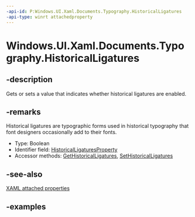 ```yaml
---
-api-id: P:Windows.UI.Xaml.Documents.Typography.HistoricalLigatures
-api-type: winrt attachedproperty
---
```


# Windows.UI.Xaml.Documents.Typography.HistoricalLigatures

<!--
see GetHistoricalLigatures, and SetHistoricalLigatures
-->

## -description

Gets or sets a value that indicates whether historical ligatures are enabled.

## -remarks

Historical ligatures are typographic forms used in historical typography that font designers occasionally add to their fonts.

<ul><li>Type: Boolean</li><li>Identifier field: <a href="/uwp/api/windows.ui.xaml.documents.typography.historicalligaturesproperty">HistoricalLigaturesProperty</a></li><li>Accessor methods: <a href="/uwp/api/windows.ui.xaml.documents.typography.gethistoricalligatures">GetHistoricalLigatures</a>, <a href="/uwp/api/windows.ui.xaml.documents.typography.sethistoricalligatures">SetHistoricalLigatures</a></li></ul>

## -see-also

[XAML attached properties](/windows/uwp/xaml-platform/attached-properties-overview)

## -examples


